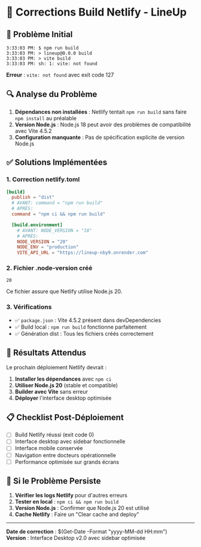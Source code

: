 # 🔧 Corrections Build Netlify - LineUp

## 🚨 Problème Initial
```
3:33:03 PM: $ npm run build
3:33:03 PM: > lineup@0.0.0 build
3:33:03 PM: > vite build
3:33:03 PM: sh: 1: vite: not found
```

**Erreur** : `vite: not found` avec exit code 127

## 🔍 Analyse du Problème
1. **Dépendances non installées** : Netlify tentait `npm run build` sans faire `npm install` au préalable
2. **Version Node.js** : Node.js 18 peut avoir des problèmes de compatibilité avec Vite 4.5.2
3. **Configuration manquante** : Pas de spécification explicite de version Node.js

## ✅ Solutions Implémentées

### 1. **Correction netlify.toml**
```toml
[build]
  publish = "dist"
  # AVANT: command = "npm run build"
  # APRÈS: 
  command = "npm ci && npm run build"

  [build.environment]
    # AVANT: NODE_VERSION = "18"
    # APRÈS:
    NODE_VERSION = "20"
    NODE_ENV = "production"
    VITE_API_URL = "https://lineup-nby9.onrender.com"
```

### 2. **Fichier .node-version créé**
```
20
```
Ce fichier assure que Netlify utilise Node.js 20.

### 3. **Vérifications**
- ✅ `package.json` : Vite 4.5.2 présent dans devDependencies
- ✅ Build local : `npm run build` fonctionne parfaitement
- ✅ Génération dist : Tous les fichiers créés correctement

## 🚀 Résultats Attendus

Le prochain déploiement Netlify devrait :
1. **Installer les dépendances** avec `npm ci`
2. **Utiliser Node.js 20** (stable et compatible)
3. **Builder avec Vite** sans erreur
4. **Déployer** l'interface desktop optimisée

## 📋 Checklist Post-Déploiement

- [ ] Build Netlify réussi (exit code 0)
- [ ] Interface desktop avec sidebar fonctionnelle
- [ ] Interface mobile conservée
- [ ] Navigation entre docteurs opérationnelle
- [ ] Performance optimisée sur grands écrans

## 🔄 Si le Problème Persiste

1. **Vérifier les logs Netlify** pour d'autres erreurs
2. **Tester en local** : `npm ci && npm run build`
3. **Version Node.js** : Confirmer que Node.js 20 est utilisé
4. **Cache Netlify** : Faire un "Clear cache and deploy"

---

**Date de correction** : $(Get-Date -Format "yyyy-MM-dd HH:mm")  
**Version** : Interface Desktop v2.0 avec sidebar optimisée 
